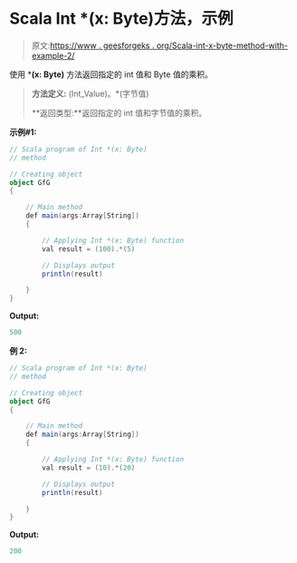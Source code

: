 # Scala Int *(x: Byte)方法，示例

> 原文:[https://www . geesforgeks . org/Scala-int-x-byte-method-with-example-2/](https://www.geeksforgeeks.org/scala-int-x-byte-method-with-example-2/)

使用 ***(x: Byte)** 方法返回指定的 int 值和 Byte 值的乘积。

> **方法定义:** (Int_Value)。*(字节值)
> 
> **返回类型:**返回指定的 int 值和字节值的乘积。

**示例#1:**

```scala
// Scala program of Int *(x: Byte)
// method

// Creating object
object GfG
{ 

    // Main method
    def main(args:Array[String])
    {

        // Applying Int *(x: Byte) function
        val result = (100).*(5)

        // Displays output
        println(result)

    }
} 
```

**Output:**

```scala
500

```

**例 2:**

```scala
// Scala program of Int *(x: Byte)
// method

// Creating object
object GfG
{ 

    // Main method
    def main(args:Array[String])
    {

        // Applying Int *(x: Byte) function
        val result = (10).*(20)

        // Displays output
        println(result)

    }
} 
```

**Output:**

```scala
200

```